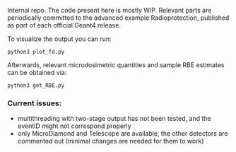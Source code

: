 Internal repo. The code present here is mostly WIP. Relevant parts are periodically committed to the advanced example Radioprotection, published as part of each official Geant4 release.

To visualize the output you can run:

    python3 plot_fd.py

Afterwards, relevant microdosimetric quantities and sample RBE estimates can be obtained via:

    python3 get_RBE.py
    
### Current issues:
- multithreading with two-stage output has not been tested, and the eventID might not correspond properly
- only MicroDiamond and Telescope are available, the other detectors are commented out (minimal changes are needed for them to work)
